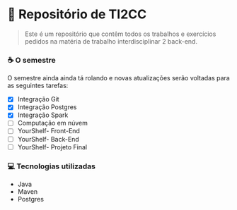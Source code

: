 # 🚀 Repositório de TI2CC

> Este é um repositório que contêm todos os trabalhos e exercícios pedidos na matéria de trabalho interdisciplinar 2 back-end.

### ☕ O semestre

O semestre ainda ainda tá rolando e novas atualizações serão voltadas para as seguintes tarefas:

- [x] Integração Git
- [x] Integração Postgres
- [x] Integração Spark
- [ ] Computação em núvem
- [ ] YourShelf- Front-End
- [ ] YourShelf- Back-End
- [ ] YourShelf- Projeto Final

### 💻 Tecnologias utilizadas

- Java
- Maven
- Postgres
